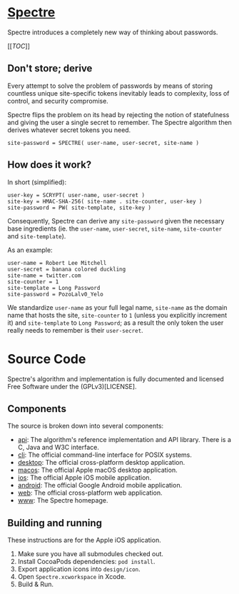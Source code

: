 # [Spectre](https://spectre.app)

Spectre introduces a completely new way of thinking about passwords.

[[_TOC_]]


## Don't store; derive

Every attempt to solve the problem of passwords by means of storing countless unique site-specific tokens inevitably leads to complexity, loss of control, and security compromise.

Spectre flips the problem on its head by rejecting the notion of statefulness and giving the user a single secret to remember.  The Spectre algorithm then derives whatever secret tokens you need.

    site-password = SPECTRE( user-name, user-secret, site-name )


## How does it work?

In short (simplified):

    user-key = SCRYPT( user-name, user-secret )
    site-key = HMAC-SHA-256( site-name . site-counter, user-key )
    site-password = PW( site-template, site-key )

Consequently, Spectre can derive any `site-password` given the necessary base ingredients (ie. the `user-name`, `user-secret`, `site-name`, `site-counter` and `site-template`).

As an example:

    user-name = Robert Lee Mitchell
    user-secret = banana colored duckling
    site-name = twitter.com
    site-counter = 1
    site-template = Long Password
    site-password = PozoLalv0_Yelo

We standardize `user-name` as your full legal name, `site-name` as the domain name that hosts the site, `site-counter` to `1` (unless you explicitly increment it) and `site-template` to `Long Password`; as a result the only token the user really needs to remember is their `user-secret`.


# Source Code

Spectre's algorithm and implementation is fully documented and licensed Free Software under the (GPLv3)[LICENSE].


## Components

The source is broken down into several components:

 - [api](https://gitlab.com/spectre.app/api): The algorithm's reference implementation and API library.  There is a C, Java and W3C interface.
 - [cli](https://gitlab.com/spectre.app/cli): The official command-line interface for POSIX systems.
 - [desktop](https://gitlab.com/spectre.app/desktop): The official cross-platform desktop application.
 - [macos](https://gitlab.com/spectre.app/macos): The official Apple macOS desktop application.
 - [ios](https://gitlab.com/spectre.app/ios): The official Apple iOS mobile application.
 - [android](https://gitlab.com/spectre.app/android): The official Google Android mobile application.
 - [web](https://gitlab.com/spectre.app/web): The official cross-platform web application.
 - [www](https://gitlab.com/spectre.app/www): The Spectre homepage.


## Building and running

These instructions are for the Apple iOS application.

1. Make sure you have all submodules checked out.
2. Install CocoaPods dependencies: `pod install`.
3. Export application icons into `design/icon`.
4. Open `Spectre.xcworkspace` in Xcode.
5. Build & Run.
